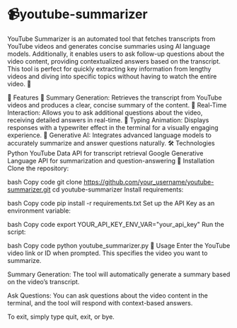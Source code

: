 # 📹youtube-summarizer

YouTube Summarizer is an automated tool that fetches transcripts from YouTube videos and generates concise summaries using AI language models. Additionally, it enables users to ask follow-up questions about the video content, providing contextualized answers based on the transcript. This tool is perfect for quickly extracting key information from lengthy videos and diving into specific topics without having to watch the entire video. 🎥

🌟 Features
📝 Summary Generation: Retrieves the transcript from YouTube videos and produces a clear, concise summary of the content.
💬 Real-Time Interaction: Allows you to ask additional questions about the video, receiving detailed answers in real-time.
🎩 Typing Animation: Displays responses with a typewriter effect in the terminal for a visually engaging experience.
🤖 Generative AI: Integrates advanced language models to accurately summarize and answer questions naturally.
🛠️ Technologies
Python
YouTube Data API for transcript retrieval
Google Generative Language API for summarization and question-answering
🚀 Installation
Clone the repository:

bash
Copy code
git clone https://github.com/your_username/youtube-summarizer.git
cd youtube-summarizer
Install requirements:

bash
Copy code
pip install -r requirements.txt
Set up the API Key as an environment variable:

bash
Copy code
export YOUR_API_KEY_ENV_VAR="your_api_key"
Run the script:

bash
Copy code
python youtube_summarizer.py
📖 Usage
Enter the YouTube video link or ID when prompted. This specifies the video you want to summarize.

Summary Generation: The tool will automatically generate a summary based on the video’s transcript.

Ask Questions: You can ask questions about the video content in the terminal, and the tool will respond with context-based answers.

To exit, simply type quit, exit, or bye.
